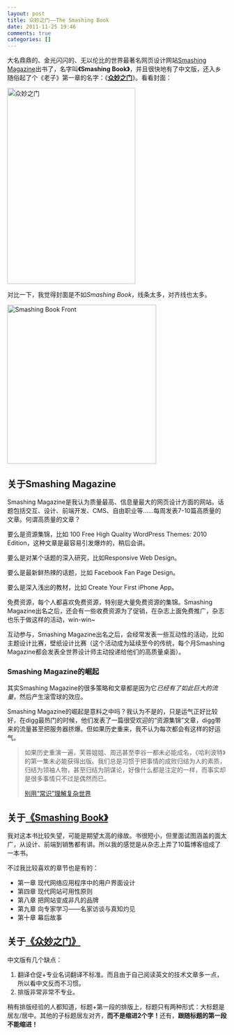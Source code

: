 ```yaml
---
layout: post
title: 众妙之门——The Smashing Book
date: 2011-11-25 19:46
comments: true
categories: []
---
```

大名鼎鼎的、金光闪闪的、无以伦比的世界最著名网页设计网站<a title="Smashing Magazine" href="http://www.smashingmagazine.com/" target="_blank">Smashing Magazine</a>出书了，名字叫<strong>《Smashing Book》</strong>，并且很快地有了中文版，还入乡随俗起了个《老子》第一章的名字：《<strong><a href="http://union.dangdang.com/transfer.php?from=P-298749&amp;ad_type=10&amp;sys_id=1&amp;backurl=http://product.dangdang.com/product.aspx?product_id=20959927">众妙之门</a></strong>》。看看封面：

<a style="background-color: transparent;" href="http://union.dangdang.com/transfer.php?from=P-298749&amp;ad_type=10&amp;sys_id=1&amp;backurl=http://product.dangdang.com/product.aspx?product_id=20959927"><img class="aligncenter size-full wp-image-1028" title="smashing-book-zhcn" src="http://yuguo.us/weblog/files/2011/11/smashing-book-zhcn.jpg" alt="众妙之门" width="294" height="450" /></a>

<!--more-->对比一下，我觉得封面是不如<em>Smashing Book</em>，线条太多，对齐线也太多。

<a style="background-color: transparent;" href="http://yuguo.us/weblog/files/2011/11/smashing-book-front.png"><img class="aligncenter size-full wp-image-1027" title="smashing-book-front" src="http://yuguo.us/weblog/files/2011/11/smashing-book-front.png" alt="Smashing Book Front" width="342" height="365" /></a>
<h2>关于Smashing Magazine</h2>
Smashing Magazine是我认为质量最高、信息量最大的网页设计方面的网站。话题包括交互、设计、前端开发、CMS、自由职业等……每周发表7-10篇高质量的文章。何谓高质量的文章？

要么是资源集锦，比如 100 Free High Quality WordPress Themes: 2010 Edition，这种文章是最容易引发爆炸的，稍后会讲。

要么是对某个话题的深入研究，比如Responsive Web Design。

要么是最新鲜热辣的话题，比如 Facebook Fan Page Design。

要么是深入浅出的教材，比如 Create Your First iPhone App。

免费资源，每个人都喜欢免费资源，特别是大量免费资源的集锦。Smashing Magazine出名之后，还会有一些收费资源为了促销，在杂志上面免费推广，杂志也乐于做这样的活动，win-win~

互动参与，Smashing Magazine出名之后，会经常发表一些互动性的活动，比如主题设计比赛，壁纸设计比赛（这个活动成为延续至今的传统，每个月Smashing Magazine都会发表全世界设计师主动投递给他们的高质量桌面）。
<h3>Smashing Magazine的崛起</h3>
其实Smashing Magazine的很多策略和文章都是因为它<em>已经有了如此巨大的流量</em>，然后产生滚雪球的效应。

Smashing Magazine的崛起是意料之中吗？我认为不是的，只是运气正好比较好，在digg最热门的时候，他们发表了一篇很受欢迎的“资源集锦”文章，digg带来的流量甚至把服务器挤爆。但如果历史重来，我不认为每次都会有这样的好运气。
<blockquote>如果历史重演一遍，芙蓉姐姐、周迅甚至李谷一都未必能成名，《哈利波特》的第一集未必能获得出版。我们总是习惯于把事情的成败归结为人的素质，归结为领袖人物，甚至归结为阴谋论，好像什么都是注定的一样，而事实却是很多事情只不过是偶然而已。

<a href="http://www.geekonomics10000.com/624" target="_blank">别用“常识”理解复杂世界</a></blockquote>
<h2>关于<a href="http://yuguo.us/weblog/files/2011/11/smashing-book-front.png" target="_blank">《Smashing Book》</a></h2>
我对这本书比较失望，可能是期望太高的缘故。书很短小，但里面试图涵盖的面太广，从设计、前端到销售都有讲。所以我的感觉是从杂志上弄了10篇博客组成了一本书。

不过我比较喜欢的章节也是有的：
<ul>
	<li>第一章 现代网络应用程序中的用户界面设计</li>
	<li>第四章 现代网站可用性原则</li>
	<li>第八章 把网站变成非凡的品牌</li>
	<li>第九章 向专家学习——名家访谈与真知灼见</li>
	<li>第十章 幕后故事</li>
</ul>
<h2>关于<a href="http://union.dangdang.com/transfer.php?from=P-298749&amp;ad_type=10&amp;sys_id=1&amp;backurl=http://product.dangdang.com/product.aspx?product_id=20959927" target="_blank">《众妙之门》</a></h2>
中文版有几个缺点：
<ol>
	<li>翻译仓促+专业名词翻译不标准。而且由于自己阅读英文的技术文章多一点，所以看中文反而不习惯。</li>
	<li>排版非常非常不专业。</li>
</ol>
稍有排版经验的人都知道，标题+第一段的排版上，标题只有两种形式：大标题是居左/居中。其他的子标题居左对齐，<strong>而不是缩进2个字！</strong>还有，<strong>跟随标题的第一段不能缩进！</strong>
